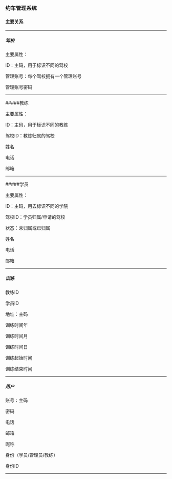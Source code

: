 ### 约车管理系统

#### 主要关系

---

##### 驾校

主要属性：

ID：主码，用于标识不同的驾校

管理账号：每个驾校拥有一个管理账号

管理账号密码

---

#####教练

主要属性：

ID：主码，用于标识不同的教练

驾校ID：教练归属的驾校

姓名

电话

邮箱

---

#####学员

主要属性：

ID：主码，用去标识不同的学院

驾校ID：学员归属/申请的驾校

状态：未归属或已归属

姓名

电话

邮箱

---

##### 训练

教练ID

学员ID

地址：主码

训练时间年

训练时间月

训练时间日

训练起始时间

训练结束时间

---

##### 用户

账号：主码

密码

电话

邮箱

昵称

身份（学员/管理员/教练）

身份ID

---
